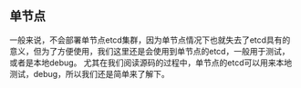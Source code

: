 ## 单节点

一般来说，不会部署单节点etcd集群，因为单节点情况下也就失去了etcd具有的意义，但为了方便使用，我们这里还是会使用到单节点的etcd，一般用于测试，或者是本地debug。 尤其在我们阅读源码的过程中，单节点的etcd可以用来本地测试，debug，所以我们还是简单来了解下。


    
